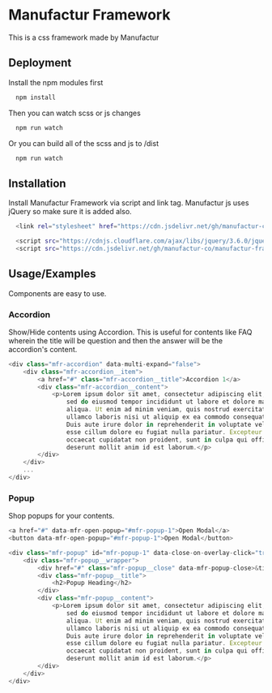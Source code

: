 
# Manufactur Framework

This is a css framework made by Manufactur

## Deployment

Install the npm modules first

```bash
  npm install
```

Then you can watch scss or js changes

```bash
  npm run watch
```

Or you can build all of the scss and js to /dist

```bash
  npm run watch
```
## Installation

Install Manufactur Framework via script and link tag. Manufactur js uses jQuery so make sure it is added also.

```bash
  <link rel="stylesheet" href="https://cdn.jsdelivr.net/gh/manufactur-co/manufactur-framework/dist/manufactur.css">

  <script src="https://cdnjs.cloudflare.com/ajax/libs/jquery/3.6.0/jquery.min.js" integrity="sha512-894YE6QWD5I59HgZOGReFYm4dnWc1Qt5NtvYSaNcOP+u1T9qYdvdihz0PPSiiqn/+/3e7Jo4EaG7TubfWGUrMQ==" crossorigin="anonymous" referrerpolicy="no-referrer"></script>
  <script src="https://cdn.jsdelivr.net/gh/manufactur-co/manufactur-framework/dist/manufactur-min.js"></script>
```
## Usage/Examples
Components are easy to use.
### Accordion
Show/Hide contents using Accordion. This is useful for contents like FAQ wherein the title will be question and then the answer will be the accordion's content.
```javascript
<div class="mfr-accordion" data-multi-expand="false">
    <div class="mfr-accordion__item">
        <a href="#" class="mfr-accordion__title">Accordion 1</a>
        <div class="mfr-accordion__content">
            <p>Lorem ipsum dolor sit amet, consectetur adipiscing elit, 
                sed do eiusmod tempor incididunt ut labore et dolore magna 
                aliqua. Ut enim ad minim veniam, quis nostrud exercitation 
                ullamco laboris nisi ut aliquip ex ea commodo consequat. 
                Duis aute irure dolor in reprehenderit in voluptate velit 
                esse cillum dolore eu fugiat nulla pariatur. Excepteur sint 
                occaecat cupidatat non proident, sunt in culpa qui officia 
                deserunt mollit anim id est laborum.</p>
        </div>
    </div>
    ...
</div>
```
### Popup
Shop popups for your contents.
```javascript
<a href="#" data-mfr-open-popup="#mfr-popup-1">Open Modal</a> 
<button data-mfr-open-popup="#mfr-popup-1">Open Modal</button>

<div class="mfr-popup" id="mfr-popup-1" data-close-on-overlay-click="true">
    <div class="mfr-popup__wrapper">
        <div href="#" class="mfr-popup__close" data-mfr-popup-close>&times;</div>
        <div class="mfr-popup__title">
            <h2>Popup Heading</h2>
        </div>
        <div class="mfr-popup__content">
            <p>Lorem ipsum dolor sit amet, consectetur adipiscing elit, 
                sed do eiusmod tempor incididunt ut labore et dolore magna 
                aliqua. Ut enim ad minim veniam, quis nostrud exercitation 
                ullamco laboris nisi ut aliquip ex ea commodo consequat. 
                Duis aute irure dolor in reprehenderit in voluptate velit 
                esse cillum dolore eu fugiat nulla pariatur. Excepteur sint 
                occaecat cupidatat non proident, sunt in culpa qui officia 
                deserunt mollit anim id est laborum.</p>
        </div>
    </div>
</div>
```

